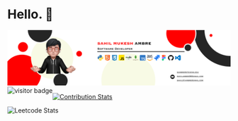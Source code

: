 # Hello. 👋


<div align="center">
  <a href="" />
   <img src="Group 1 copy.png" />
</div> 
  </a> 
  <img align="left" src="https://visitor-badge.laobi.icu/badge?page_id=sahilambre" alt="visitor badge"/>
  
[![Contribution Stats](https://github-contribution-stats.vercel.app/api/?username=sahilambre)](https://github.com/LordDashMe/github-contribution-stats/)

![Leetcode Stats](https://leetcard.jacoblin.cool/sahilambre)
  










 
